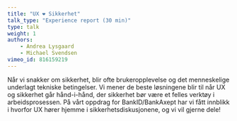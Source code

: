 ```yaml
---
title: "UX ❤️ Sikkerhet"
talk_type: "Experience report (30 min)"
type: talk
weight: 1
authors:
    - Andrea Lysgaard
    - Michael Svendsen
vimeo_id: 816159219
---
```

Når vi snakker om sikkerhet, blir ofte brukeropplevelse og det menneskelige underlagt tekniske betingelser. Vi mener de beste løsningene blir til når UX og sikkerhet går hånd-i-hånd, der sikkerhet bør være et felles verktøy i arbeidsprosessen. På vårt oppdrag for BankID/BankAxept har vi fått innblikk i hvorfor UX hører hjemme i sikkerhetsdiskusjonene, og vi vil gjerne dele! 

